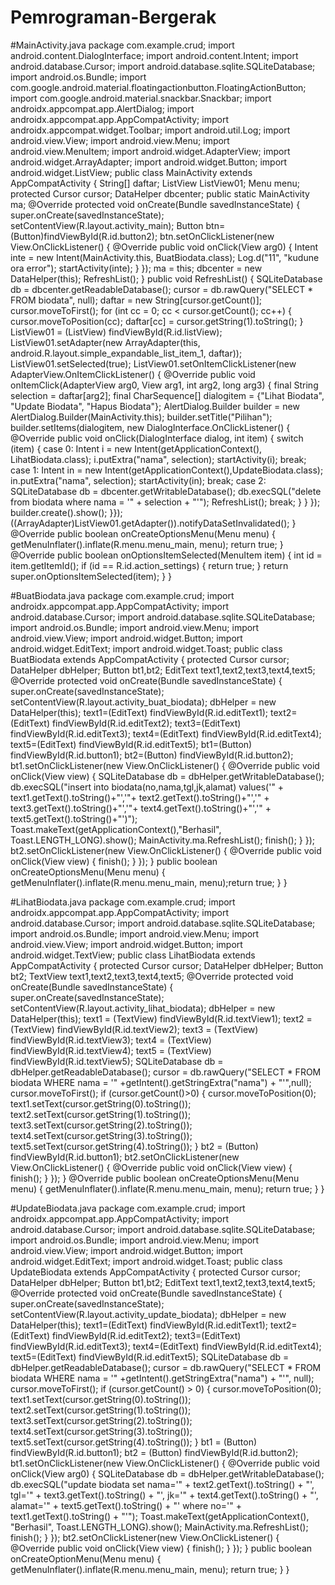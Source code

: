 # Pemrograman-Bergerak
#MainActivity.java
package com.example.crud;
import android.content.DialogInterface;
import android.content.Intent;
import android.database.Cursor;
import android.database.sqlite.SQLiteDatabase;
import android.os.Bundle;
import com.google.android.material.floatingactionbutton.FloatingActionButton;
import com.google.android.material.snackbar.Snackbar;
import androidx.appcompat.app.AlertDialog;
import androidx.appcompat.app.AppCompatActivity;
import androidx.appcompat.widget.Toolbar;
import android.util.Log;
import android.view.View;
import android.view.Menu;
import android.view.MenuItem;
import android.widget.AdapterView;
import android.widget.ArrayAdapter;
import android.widget.Button;
import android.widget.ListView;
public class MainActivity extends AppCompatActivity {
	String[] daftar;
	ListView ListView01;
	Menu menu;
	protected Cursor cursor;
	DataHelper dbcenter;
	public static MainActivity ma;
	@Override
protected void onCreate(Bundle savedInstanceState) {
	super.onCreate(savedInstanceState);
	setContentView(R.layout.activity_main);
	Button btn=(Button)findViewById(R.id.button2);
	btn.setOnClickListener(new View.OnClickListener() {
		@Override
		public void onClick(View arg0) {
		Intent inte = new Intent(MainActivity.this, BuatBiodata.class);
		Log.d("11", "kudune ora error");
		startActivity(inte);
		}
	});
	ma = this;
	dbcenter = new DataHelper(this);
	RefreshList();
}
public void RefreshList() {
	SQLiteDatabase db = dbcenter.getReadableDatabase();
	cursor = db.rawQuery("SELECT * FROM biodata", null);
	daftar = new String[cursor.getCount()];
	cursor.moveToFirst();
	for (int cc = 0; cc < cursor.getCount(); cc++) {
		cursor.moveToPosition(cc);
		daftar[cc] = cursor.getString(1).toString();
	}
	ListView01 = (ListView) findViewById(R.id.listView);
	ListView01.setAdapter(new ArrayAdapter(this, android.R.layout.simple_expandable_list_item_1, daftar));
	ListView01.setSelected(true);
	ListView01.setOnItemClickListener(new AdapterView.OnItemClickListener() {
		@Override
		public void onItemClick(AdapterView arg0, View arg1, int arg2, long arg3) {
		final String selection = daftar[arg2];
		final CharSequence[] dialogitem = {"Lihat Biodata", "Update Biodata", "Hapus Biodata"};
		AlertDialog.Builder builder = new AlertDialog.Builder(MainActivity.this);
		builder.setTitle("Pilihan");
		builder.setItems(dialogitem, new DialogInterface.OnClickListener() {
			@Override
			public void onClick(DialogInterface dialog, int item) {
				switch (item) {
					case 0:
						Intent i = new Intent(getApplicationContext(), LihatBiodata.class);
						i.putExtra("nama", selection);
						startActivity(i);
						break;
					case 1:
						Intent in = new Intent(getApplicationContext(),UpdateBiodata.class);
						in.putExtra("nama", selection);
						startActivity(in);
						break;
					case 2:
						SQLiteDatabase db = dbcenter.getWritableDatabase();
						db.execSQL("delete from biodata where nama = '" + selection + "'");
						RefreshList();
						break;
				}
			}
		});
		builder.create().show();
	}});
	((ArrayAdapter)ListView01.getAdapter()).notifyDataSetInvalidated();
}
@Override
public boolean onCreateOptionsMenu(Menu menu) {
	getMenuInflater().inflate(R.menu.menu_main, menu);
	return true;
}
@Override
public boolean onOptionsItemSelected(MenuItem item) {
int id = item.getItemId();
if (id == R.id.action_settings) {
	return true;
}
return super.onOptionsItemSelected(item);
}
}

#BuatBiodata.java
package com.example.crud;
import androidx.appcompat.app.AppCompatActivity;
import android.database.Cursor;
import android.database.sqlite.SQLiteDatabase;
import android.os.Bundle;
import android.view.Menu;
import android.view.View;
import android.widget.Button;
import android.widget.EditText;
import android.widget.Toast;
public class BuatBiodata extends AppCompatActivity {
	protected Cursor cursor;
	DataHelper dbHelper;
	Button bt1,bt2;
	EditText text1,text2,text3,text4,text5;
	@Override
	protected void onCreate(Bundle savedInstanceState) {
		super.onCreate(savedInstanceState);
		setContentView(R.layout.activity_buat_biodata);
		dbHelper = new DataHelper(this);
		text1=(EditText) findViewById(R.id.editText1);
		text2=(EditText) findViewById(R.id.editText2);
		text3=(EditText) findViewById(R.id.editText3);
		text4=(EditText) findViewById(R.id.editText4);
		text5=(EditText) findViewById(R.id.editText5);
		bt1=(Button) findViewById(R.id.button1);
		bt2=(Button) findViewById(R.id.button2);
		bt1.setOnClickListener(new View.OnClickListener() {
			@Override
			public void onClick(View view) {
			SQLiteDatabase db = dbHelper.getWritableDatabase();
			db.execSQL("insert into biodata(no,nama,tgl,jk,alamat) values('" +
				text1.getText().toString()+"','"+
				text2.getText().toString()+"','" +
				text3.getText().toString()+"','"+
				text4.getText().toString()+"','" +								text5.getText().toString()+"')");
			Toast.makeText(getApplicationContext(),"Berhasil", Toast.LENGTH_LONG).show();
			MainActivity.ma.RefreshList();
			finish();
		}
	});
	bt2.setOnClickListener(new View.OnClickListener() {
		@Override
		public void onClick(View view) {
			finish();
		}
	});
}
public boolean onCreateOptionsMenu(Menu menu) {
getMenuInflater().inflate(R.menu.menu_main, menu);return true;
}
}

#LihatBiodata.java
package com.example.crud;
import androidx.appcompat.app.AppCompatActivity;
import android.database.Cursor;
import android.database.sqlite.SQLiteDatabase;
import android.os.Bundle;
import android.view.Menu;
import android.view.View;
import android.widget.Button;
import android.widget.TextView;
public class LihatBiodata extends AppCompatActivity {
	protected Cursor cursor;
	DataHelper dbHelper;
	Button bt2;
	TextView text1,text2,text3,text4,text5;
	@Override
	protected void onCreate(Bundle savedInstanceState) {
		super.onCreate(savedInstanceState);
		setContentView(R.layout.activity_lihat_biodata);
		dbHelper = new DataHelper(this);
		text1 = (TextView) findViewById(R.id.textView1);
		text2 = (TextView) findViewById(R.id.textView2);
		text3 = (TextView) findViewById(R.id.textView3);
		text4 = (TextView) findViewById(R.id.textView4);
		text5 = (TextView) findViewById(R.id.textView5);
		SQLiteDatabase db = dbHelper.getReadableDatabase();
		cursor = db.rawQuery("SELECT * FROM biodata WHERE nama =  '" +getIntent().getStringExtra("nama") + "'",null);
		cursor.moveToFirst();
		if (cursor.getCount()>0)
		{
			cursor.moveToPosition(0);
			text1.setText(cursor.getString(0).toString());
			text2.setText(cursor.getString(1).toString());
			text3.setText(cursor.getString(2).toString());
			text4.setText(cursor.getString(3).toString());
			text5.setText(cursor.getString(4).toString());
		}
		bt2 = (Button) findViewById(R.id.button1);
		bt2.setOnClickListener(new View.OnClickListener() {
			@Override
			public void onClick(View view) {
			finish();
		}
	});
}
@Override
public boolean onCreateOptionsMenu(Menu menu) {
	getMenuInflater().inflate(R.menu.menu_main, menu);
	return true;
	}
}

#UpdateBiodata.java
package com.example.crud;
import androidx.appcompat.app.AppCompatActivity;
import android.database.Cursor;
import android.database.sqlite.SQLiteDatabase;
import android.os.Bundle;
import android.view.Menu;
import android.view.View;
import android.widget.Button;
import android.widget.EditText;
import android.widget.Toast;
public class UpdateBiodata extends AppCompatActivity {
	protected Cursor cursor;
	DataHelper dbHelper;
	Button bt1,bt2;
	EditText text1,text2,text3,text4,text5;
	@Override
	protected void onCreate(Bundle savedInstanceState) {
		super.onCreate(savedInstanceState);
		setContentView(R.layout.activity_update_biodata);
		dbHelper = new DataHelper(this);
		text1=(EditText) findViewById(R.id.editText1);
		text2=(EditText) findViewById(R.id.editText2);
		text3=(EditText) findViewById(R.id.editText3);
		text4=(EditText) findViewById(R.id.editText4);
		text5=(EditText) findViewById(R.id.editText5);
		SQLiteDatabase db = dbHelper.getReadableDatabase();
		cursor = db.rawQuery("SELECT * FROM biodata WHERE nama = '" +getIntent().getStringExtra("nama") + "'", null);
		cursor.moveToFirst();
		if (cursor.getCount() > 0) {
			cursor.moveToPosition(0);
			text1.setText(cursor.getString(0).toString());
			text2.setText(cursor.getString(1).toString());
			text3.setText(cursor.getString(2).toString());
			text4.setText(cursor.getString(3).toString());
			text5.setText(cursor.getString(4).toString());
		}
		bt1 = (Button) findViewById(R.id.button1);
		bt2 = (Button) findViewById(R.id.button2);
		bt1.setOnClickListener(new View.OnClickListener() {
			@Override
			public void onClick(View arg0) {
				SQLiteDatabase db = dbHelper.getWritableDatabase();
				db.execSQL("update biodata set nama='" +
					text2.getText().toString() + "', tgl='" +
					text3.getText().toString() + "', jk='" +
					text4.getText().toString() + "', alamat='" +
					text5.getText().toString() + "' where no='" +
					text1.getText().toString() + "'");
				Toast.makeText(getApplicationContext(), "Berhasil", Toast.LENGTH_LONG).show();
				MainActivity.ma.RefreshList();
				finish();
			}
		});
		bt2.setOnClickListener(new View.OnClickListener() {
			@Override
			public void onClick(View view) {
				finish();
			}
		});
	}
public boolean onCreateOptionMenu(Menu menu) {
getMenuInflater().inflate(R.menu.menu_main, menu);
return true;
}
}
